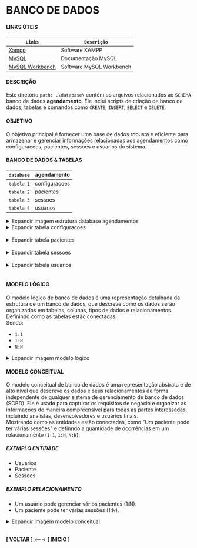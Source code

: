 # BANCO DE DADOS

#### LINKS ÚTEIS

| `Links`                                                      | `Descrição`              |
| ------------------------------------------------------------ | ------------------------ |
| [Xampp](https://www.apachefriends.org/pt_br/index.html)      | Software XAMPP           |
| [MySQL](https://dev.mysql.com/doc/)                          | Documentação MySQL       |
| [MySQL Workbench](https://www.mysql.com/products/workbench/) | Software MySQL Workbench |

#### DESCRIÇÃO

Este diretório `path: .\database\` contém os arquivos relacionados ao `SCHEMA` banco de dados __agendamento__. Ele inclui scripts de criação de banco de dados, tabelas e comandos como `CREATE`, `INSERT`, `SELECT` e `DELETE`.

#### OBJETIVO

O objetivo principal é fornecer uma base de dados robusta e eficiente para armazenar e gerenciar informações relacionadas aos agendamentos como configuracoes, pacientes, sessoes e usuarios do sistema.

#### BANCO DE DADOS & TABELAS

| `database` | agendamento   |
| ---------- | ------------- |
| `tabela 1` | configuracoes |
| `tabela 2` | pacientes     |
| `tabela 3` | sessoes       |
| `tabela 4` | usuarios      |

<details><summary>Expandir imagem estrutura database agendamentos</summary>

![teste](./img/imagem-estrutura-databse-agendamentos.png)

</details>

<details><summary>Expandir tabela configuracoes</summary>

| `tabela`   | configuracoes | type      |
| ---------- | ------------- | --------- |
| `column 1` | id            | integer   |
| `column 2` | chave         | varchar   |
| `column 3` | valor         | text      |
| `column 4` | created_at    | timestamp |

<details><summary>Expandir imagem estrutura tabela configuracoes</summary>

![teste](./img/imagem-estrutura-tabela-configuracoes.png)

</details>

</details>

<br>

<details><summary>Expandir tabela pacientes</summary>

| `tabela`    | pacientes  | type     |
| ----------- | ---------- | -------- |
| `column 1`  | id         | integer  |
| `column 2`  | name       | varchar  |
| `column 3`  | cpf        | varchar  |
| `column 4`  | telefone   | varchar  |
| `column 5`  | cep        | varchar  |
| `column 6`  | number     | varchar  |
| `column 7`  | complement | varchar  |
| `column 8`  | email      | varchar  |
| `column 9`  | status     | boolean  |
| `column 10` | user       | integer  |
| `column 12` | data_stamp | datetime |
| `column 13` | data_modif | datetime |
| `column 14` | user_modif | integer  |

<details><summary>Expandir imagem estrutura tabela pacientes</summary>

![teste](./img/imagem-estrutura-tabela-pacientes.png)

</details>

</details>

<br>

<details><summary>Expandir tabela sessoes</summary>

| `tabela`   | sessoes     | type      |
| ---------- | ----------- | --------- |
| `column 1` | id          | integer   |
| `column 2` | paciente_id | integer   |
| `column 3` | data_hora   | datetime  |
| `column 4` | status      | boolean   |
| `column 5` | created_at  | timestamp |

<details><summary>Expandir imagem estrutura tabela sessoes</summary>

![teste](./img/imagem-estrutura-tabela-sessoes.png)

</details>

</details>

<br>

<details><summary>Expandir tabela usuarios</summary>

| `Table`    | usuarios   | type      |
| ---------- | ---------- | --------- |
| `column 1` | id         | integer   |
| `column 2` | nome       | varchar   |
| `column 3` | email      | varchar   |
| `column 4` | senha      | varchar   |
| `column 5` | created_at | timestamp |

<details><summary>Expandir imagem estrutura tabela usuarios</summary>

![teste](./img/imagem-estrutura-tabela-usuarios.png)

</details>

</details>

<br>

#### MODELO LÓGICO

O modelo lógico de banco de dados é uma representação detalhada da estrutura de um banco de dados, que descreve como os dados serão organizados em tabelas, colunas, tipos de dados e relacionamentos. Definindo como as tabelas estão conectadas<br>
Sendo:
- `1:1`
- `1:N`
- `N:N`

<details><summary>Expandir imagem modelo lógico</summary>

![Modelo Lógico](./img/Img-Modelo-Logico-Projeto-Integrador-I.png)

</details>

#### MODELO CONCEITUAL

O modelo conceitual de banco de dados é uma representação abstrata e de alto nível que descreve os dados e seus relacionamentos de forma independente de qualquer sistema de gerenciamento de banco de dados (SGBD). Ele é usado para capturar os requisitos de negócio e organizar as informações de maneira compreensível para todas as partes interessadas, incluindo analistas, desenvolvedores e usuários finais.<br>
Mostrando como as entidades estão conectadas, como "Um paciente pode ter várias sessões" e definndo a quantidade de ocorrências em um relacionamento (`1:1`, `1:N`, `N:N`).

##### EXEMPLO ENTIDADE

- Usuarios
- Paciente
- Sessoes

##### EXEMPLO RELACIONAMENTO

- Um usuário pode gerenciar vários pacientes (1:N).
- Um paciente pode ter várias sessões (1:N).

<details><summary>Expandir imagem modelo conceitual</summary>

![Modelo Conceitual](./img/Img-Modelo-Conceitual-Projeto-Integrador-I.png)

</details>

<br>

[**[ VOLTAR ]**](../README.md) <===> [**[ INICIO ]**](#banco-de-dados)
